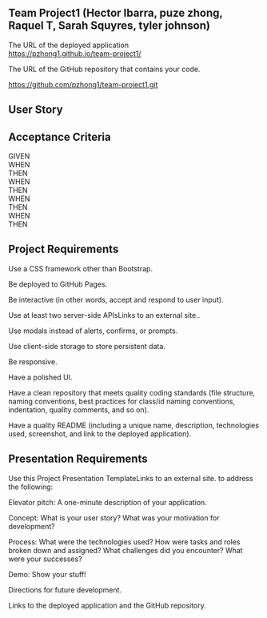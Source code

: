  ## Team Project1 (Hector Ibarra,  puze zhong,  Raquel T,  Sarah Squyres,  tyler johnson)  

The URL of the deployed application  
https://pzhong1.github.io/team-project1/


The URL of the GitHub repository that contains your code.

https://github.com/pzhong1/team-project1.git

 ## User Story  



## Acceptance Criteria  
GIVEN   
WHEN   
THEN   
WHEN   
THEN   
WHEN   
THEN   
WHEN   
THEN   


## Project Requirements
Use a CSS framework other than Bootstrap.  

Be deployed to GitHub Pages.  

Be interactive (in other words, accept and respond to user input).  

Use at least two server-side APIsLinks to an external site..  

Use modals instead of alerts, confirms, or prompts.  

Use client-side storage to store persistent data.  

Be responsive.  

Have a polished UI.  

Have a clean repository that meets quality coding standards (file structure, naming conventions, best practices for class/id naming     conventions, indentation, quality comments, and so on).  

Have a quality README (including a unique name, description, technologies used, screenshot, and link to the deployed application).  


## Presentation Requirements
Use this Project Presentation TemplateLinks to an external site.   to address the following:  

Elevator pitch: A one-minute description of your application.  

Concept: What is your user story? What was your motivation for development?  

Process: What were the technologies used? How were tasks and roles broken down and assigned? What challenges did you encounter? What were   your successes?  

Demo: Show your stuff!  

Directions for future development.  

Links to the deployed application and the GitHub repository.  
